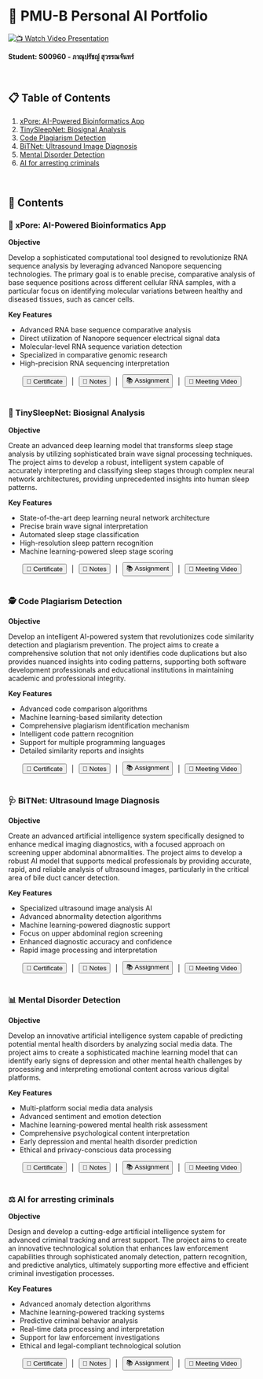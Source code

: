 # 🤖 PMU-B Personal AI Portfolio

[![📺 Watch Video Presentation](http://img.youtube.com/vi/Q9hPSNuLsXY/0.jpg)](https://youtu.be/Q9hPSNuLsXY)

**Student: S00960 - ภาณุปรัชญ์ สุวรรณจันทร์**

<br/>

## 📋 Table of Contents
1. [xPore: AI-Powered Bioinformatics App](#-xpore-ai-powered-bioinformatics-app)
2. [TinySleepNet: Biosignal Analysis](#-tinysleepnet-biosignal-analysis)
3. [Code Plagiarism Detection](#%EF%B8%8F-code-plagiarism-detection)
4. [BiTNet: Ultrasound Image Diagnosis](#-bitnet-ultrasound-image-diagnosis)
5. [Mental Disorder Detection](#-mental-disorder-detection)
6. [AI for arresting criminals](#%EF%B8%8F-ai-for-arresting-criminals)

<br/>

## 🚀 Contents

### 🧬 xPore: AI-Powered Bioinformatics App
**Objective** 

Develop a sophisticated computational tool designed to revolutionize RNA sequence analysis by leveraging advanced Nanopore sequencing technologies. The primary goal is to enable precise, comparative analysis of base sequence positions across different cellular RNA samples, with a particular focus on identifying molecular variations between healthy and diseased tissues, such as cancer cells.

**Key Features**
- Advanced RNA base sequence comparative analysis
- Direct utilization of Nanopore sequencer electrical signal data
- Molecular-level RNA sequence variation detection
- Specialized in comparative genomic research
- High-precision RNA sequencing interpretation

<div style="display: flex; gap: 10px; justify-content: center; align-items: center;">
    <a href="https://powerclass.org/tutor-certificate-3?cert_hash=64df3774e72a176d" target="_blank"><button>🏅 Certificate</button></a>  |  
    <a href="./xPore#notes" target="_blank"><button>📝 Notes</button></a>  |  
    <a href="./xPore#assignment" target="_blank"><button>📚 Assignment</button></a> |  
    <a href="https://youtu.be/rHZhLOXNTfg" target="_blank"><button>🎥 Meeting Video</button></a>
</div>

<br/>

### 🧠 TinySleepNet: Biosignal Analysis
**Objective**

Create an advanced deep learning model that transforms sleep stage analysis by utilizing sophisticated brain wave signal processing techniques. The project aims to develop a robust, intelligent system capable of accurately interpreting and classifying sleep stages through complex neural network architectures, providing unprecedented insights into human sleep patterns.

**Key Features**
- State-of-the-art deep learning neural network architecture
- Precise brain wave signal interpretation
- Automated sleep stage classification
- High-resolution sleep pattern recognition
- Machine learning-powered sleep stage scoring

<div style="display: flex; gap: 10px; justify-content: center; align-items: center;">
    <a href="https://powerclass.org/tutor-certificate-3?cert_hash=2f614364ac8bbee2" target="_blank"><button>🏅 Certificate</button></a>  |  
    <a href="./TinySleepNet#notes" target="_blank"><button>📝 Notes</button></a>  |  
    <a href="./TinySleepNet#assignment" target="_blank"><button>📚 Assignment</button></a> |  
    <a href="https://youtu.be/SzXkaPKn02Y" target="_blank"><button>🎥 Meeting Video</button></a>
</div>

<br/>

### 🕵️ Code Plagiarism Detection
**Objective**

Develop an intelligent AI-powered system that revolutionizes code similarity detection and plagiarism prevention. The project aims to create a comprehensive solution that not only identifies code duplications but also provides nuanced insights into coding patterns, supporting both software development professionals and educational institutions in maintaining academic and professional integrity.

**Key Features**
- Advanced code comparison algorithms
- Machine learning-based similarity detection
- Comprehensive plagiarism identification mechanism
- Intelligent code pattern recognition
- Support for multiple programming languages
- Detailed similarity reports and insights

<div style="display: flex; gap: 10px; justify-content: center; align-items: center;">
    <a href="https://powerclass.org/tutor-certificate-3?cert_hash=e978dda824159e63" target="_blank"><button>🏅 Certificate</button></a>  |  
    <a href="./CodeCloneDetection#notes" target="_blank"><button>📝 Notes</button></a>  |  
    <a href="./CodeCloneDetection#assignment" target="_blank"><button>📚 Assignment</button></a> |  
    <a href="https://youtu.be/zcviIvd73Rw" target="_blank"><button>🎥 Meeting Video</button></a>
</div>

<br/>

### 🩺 BiTNet: Ultrasound Image Diagnosis
**Objective**

Create an advanced artificial intelligence system specifically designed to enhance medical imaging diagnostics, with a focused approach on screening upper abdominal abnormalities. The project aims to develop a robust AI model that supports medical professionals by providing accurate, rapid, and reliable analysis of ultrasound images, particularly in the critical area of bile duct cancer detection.

**Key Features**
- Specialized ultrasound image analysis AI
- Advanced abnormality detection algorithms
- Machine learning-powered diagnostic support
- Focus on upper abdominal region screening
- Enhanced diagnostic accuracy and confidence
- Rapid image processing and interpretation

<div style="display: flex; gap: 10px; justify-content: center; align-items: center;">
    <a href="https://powerclass.org/tutor-certificate-3?cert_hash=696ea20732f229e0" target="_blank"><button>🏅 Certificate</button></a>  |  
    <a href="./BiTNet#notes" target="_blank"><button>📝 Notes</button></a>  |  
    <a href="./BiTNet#assignment" target="_blank"><button>📚 Assignment</button></a> |  
    <a href="https://youtu.be/wGVeCpGIKfs" target="_blank"><button>🎥 Meeting Video</button></a>
</div>

<br/>

### 📊 Mental Disorder Detection
**Objective**

Develop an innovative artificial intelligence system capable of predicting potential mental health disorders by analyzing social media data. The project aims to create a sophisticated machine learning model that can identify early signs of depression and other mental health challenges by processing and interpreting emotional content across various digital platforms.

**Key Features**
- Multi-platform social media data analysis
- Advanced sentiment and emotion detection
- Machine learning-powered mental health risk assessment
- Comprehensive psychological content interpretation
- Early depression and mental health disorder prediction
- Ethical and privacy-conscious data processing

<div style="display: flex; gap: 10px; justify-content: center; align-items: center;">
    <a href="https://powerclass.org/tutor-certificate-3?cert_hash=de744d069ee7265c" target="_blank"><button>🏅 Certificate</button></a>  |  
    <a href="./Mental-disorder-detection#notes" target="_blank"><button>📝 Notes</button></a>  |  
    <a href="./Mental-disorder-detection#assignment" target="_blank"><button>📚 Assignment</button></a> |  
    <a href="https://youtu.be/jXL6Rt3PY8Y" target="_blank"><button>🎥 Meeting Video</button></a>
</div>

<br/>

### ⚖️ AI for arresting criminals
**Objective**

Design and develop a cutting-edge artificial intelligence system for advanced criminal tracking and arrest support. The project aims to create an innovative technological solution that enhances law enforcement capabilities through sophisticated anomaly detection, pattern recognition, and predictive analytics, ultimately supporting more effective and efficient criminal investigation processes.

**Key Features**
- Advanced anomaly detection algorithms
- Machine learning-powered tracking systems
- Predictive criminal behavior analysis
- Real-time data processing and interpretation
- Support for law enforcement investigations
- Ethical and legal-compliant technological solution

<div style="display: flex; gap: 10px; justify-content: center; align-items: center;">
    <a href="https://powerclass.org/tutor-certificate-3?cert_hash=89c8426d9ca274e2" target="_blank"><button>🏅 Certificate</button></a>  |  
    <a href="./AI-for-arresting-criminals#notes" target="_blank"><button>📝 Notes</button></a>  |  
    <a href="./AI-for-arresting-criminals#assignment" target="_blank"><button>📚 Assignment</button></a> |  
    <a href="https://youtu.be/F1aR662WBNw" target="_blank"><button>🎥 Meeting Video</button></a>
</div>

<br/>
